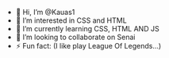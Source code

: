 - 👋 Hi, I’m @Kauas1
- 👀 I’m interested in CSS and HTML
- 🌱 I’m currently learning CSS, HTML AND JS
- 💞️ I’m looking to collaborate on Senai
- ⚡ Fun fact: (I like play League Of Legends...)

<!---
Kauas1/Kauas1 is a ✨ special ✨ repository because its `README.md` (this file) appears on your GitHub profile.
You can click the Preview link to take a look at your changes.
--->
